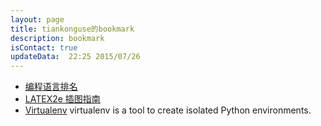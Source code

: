 ```yaml
---
layout: page
title: tiankonguse的bookmark
description: bookmark
isContact: true
updateData:  22:25 2015/07/26
---
```



* [编程语言排名][programming-language-rank]
* [LATEX2e 插图指南][latex-graphics]
* [Virtualenv](https://virtualenv.pypa.io/en/latest/index.html) virtualenv is a tool to create isolated Python environments.

[latex-graphics]: http://www.ctex.org/documents/latex/graphics/graphics.html
[programming-language-rank]: http://www.tiobe.com/index.php/content/paperinfo/tpci/index.html
